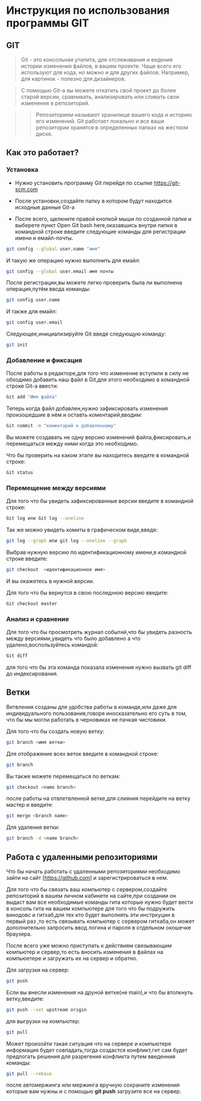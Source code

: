 # Инструкция по использования программы GIT

## GIT
> Git - это консольная утилита, для отслеживания и ведения истории изменения файлов, в вашем проекте. Чаще всего его используют для кода, но можно и для других файлов. Например, для картинок - полезно для дизайнеров.

> С помощью Git-a вы можете откатить свой проект до более старой версии, сравнивать, анализировать или сливать свои изменения в репозиторий.

>> Репозиторием называют хранилище вашего кода и историю его изменений. Git работает локально и все ваши репозитории хранятся в определенных папках на жестком диске.

## Как это работает?
### Установка
* Нужно установить программу Git перейдя по ссылке <https://git-scm.com>

* После установки,создайте папку в котором будут находится исходные данные Git-a

* После всего, щелкните правой кнопкой мыши по созданной папке и выберете пункт Open Git bash here,оказавшись внутри папки в командной строке введите следующие команды для регистрации имени и емайл-почты.
```sh
git config --global user.name "имя"
```
И такую же операцию нужно выполнить для емайл:
```sh
git config --global user.email имя почты
```
После регистрации,вы можете легко проверить была ли выполнена операция,путём ввода команды:
```sh
git config user.name
```
И также для емайл:
```sh
git config user.email
```

Следующее,инициализируйте Git введя следующую команду:
```sh
git init
```

### Добавление и фиксация
После работы в редакторе,для того что изменение вступили в силу не обходимо добавить наш файл в Git,для этого необходимо в командной строке Git-a ввести:
```sh
Git add "Имя файла"
```
Теперь когда файл добавлен,нужно зафиксировать изменения произошедшие в нём и оставть коментарий,вводим:
```sh
Git commit -m "коментарий к добавленному"
```
Вы можете создавать не одну версию изменений файла,фиксировать,и перемещаться между ними когда это необходимо.

Что бы проверить на каком этапе вы находитесь введите в командной строке:
```sh
Git status
```
### Перемещение между версиями
Для того что бы увидеть зафиксированные версии введите в командной строке:
```sh
Git log или Git log --oneline
```
Так же можно увидеть комиты в графическом виде,введя:
```sh
git log --graph или git log --oneline --graph
 ```
Выбрав нужную версию по идентификационному имени,в командной строке введите:
```sh
git checkout  <идентификационное имя>
```
И вы окажетесь в нужной версии.

Для того что бы вернутся в свою последнюю версию введите:
```sh
Git checkout master
```
### Анализ и сравнение
Для того что бы просмотреть журнал событий,что бы увидеть разность между версиями,увидеть что было добавлено а что удалено,воспользуйтесь командой:
```sh
Git diff
```
для того что бы эта команда показала изменения нужно вызвать git diff до индексирования.

## Ветки
Ветвления созданы для удобства работы в команде,или даже для индивидуального пользования,говоря иносказательно его суть в том, что бы мы могли работать в черновиках не пачкая чистовики.

Для того что бы создать новую ветку:
```sh
git branch <имя ветки>
```
Для отображение всех веток введите в командной строке:
```sh
git branch
```
Вы также можете перемещаться по веткам:
```sh
git checkout <name branch>
```
после работы на отвлетвленной ветке,для слияния перейдите на ветку мастер и введите:
```sh
git merge <branch name>
```
Для удаления ветки:
```sh
git branch -d <name branch>
```
## Работа с удаленными репозиториями

Что бы начать работать с удаленными репозиториями необходимо зайти на сайт  [https://github.com] и зарегистрироваться в нем.


Для того что бы связать ваш компьютер с сервером,создайте репозиторий в вашем личном кабинете на сайте,при создании он выдаст вам все необходимые команды гита которые нужно будет вести в консоль гита на вашем компьютере для того что бы подружить винодовс и гитхаб,для тех кто будет выполнять эти инстркуции в первый раз ,то есть связывать компьютер с сервером гитхаба,он может дополнительно запросить ввод логина и пароля в отдельном окошечке браузера.

После всего уже можно приступать к действиям связывающим компьютер и сервер,то есть вносить изменения в файлах на компьюетере и загружать их на сервер и обратно.

Для загрузки на сервер:
```sh
git push
```
Если вы внесли изменения на друной ветке(не main),и что бы втолкнуть ветку,введите:
```sh
git push --set upstream origin

```
для выгрузки на компьютер:
```sh
git pull
```
Может произойти такая ситуация что на сервере и компьютере информация будет совпадать,тогда создастся конфликт,гит сам будет предлогать решения для разрегения конфликта путем введенния команды:
```sh
git pull --rebase 
```
после автомержинга или мержинга вручную сохраните изменения которые вам нужны и с помощью __git push__ загрузите все на сервер.

